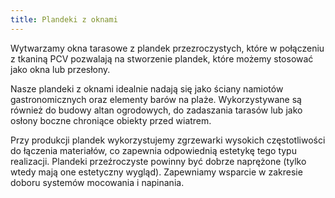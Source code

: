 ```yaml
---
title: Plandeki z oknami
---
```


Wytwarzamy okna tarasowe z plandek przezroczystych, które w połączeniu z tkaniną
PCV pozwalają na stworzenie plandek, które możemy stosować jako okna lub
przesłony.

Nasze plandeki z oknami idealnie nadają się jako ściany namiotów
gastronomicznych oraz elementy barów na plaże. Wykorzystywane są również do
budowy altan ogrodowych, do zadaszania tarasów lub jako osłony boczne chroniące
obiekty przed wiatrem.

Przy produkcji plandek wykorzystujemy zgrzewarki wysokich częstotliwości do
łączenia materiałów, co zapewnia odpowiednią estetykę tego typu realizacji.
Plandeki przeźroczyste powinny być dobrze naprężone (tylko wtedy mają one
estetyczny wygląd). Zapewniamy wsparcie w zakresie doboru systemów mocowania i
napinania.
